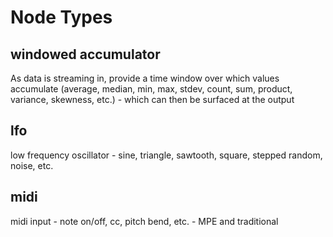 # Node Types

## windowed accumulator
As data is streaming in, provide a time window over which values accumulate (average, median, min, max, stdev, count, sum, product, variance, skewness, etc.) - which can then be surfaced at the output

## lfo
low frequency oscillator - sine, triangle, sawtooth, square, stepped random, noise, etc.

## midi
midi input - note on/off, cc, pitch bend, etc. - MPE and traditional
